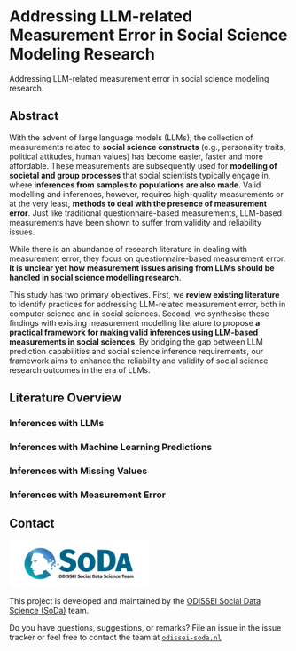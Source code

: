 # Addressing LLM-related Measurement Error in Social Science Modeling Research
Addressing LLM-related measurement error in social science modeling research.

## Abstract
With the advent of large language models (LLMs), the collection of measurements related to **social science constructs** (e.g., personality traits, political attitudes, human values) has become easier, faster and more affordable. These measurements are subsequently used for **modelling of societal and group processes** that social scientists typically engage in, where **inferences from samples to populations are also made**. Valid modelling and inferences, however, requires high-quality measurements or at the very least, **methods to deal with the presence of measurement error**. Just like traditional questionnaire-based measurements, LLM-based measurements have been shown to suffer from validity and reliability issues. 

While there is an abundance of research literature in dealing with measurement error, they focus on questionnaire-based measurement error. **It is unclear yet how measurement issues arising from LLMs should be handled in social science modelling research**. 

This study has two primary objectives. First, we **review existing literature** to identify practices for addressing LLM-related measurement error, both in computer science and in social sciences. Second, we synthesise these findings with existing measurement modelling literature to propose **a practical framework for making valid inferences using LLM-based measurements in social sciences**. By bridging the gap between LLM prediction capabilities and social science inference requirements, our framework aims to enhance the reliability and validity of social science research outcomes in the era of LLMs.

## Literature Overview

### Inferences with LLMs

### Inferences with Machine Learning Predictions

### Inferences with Missing Values

### Inferences with Measurement Error

## Contact
<img src="./img/soda_logo.png" alt="SoDa logo" width="250px"/>

This project is developed and maintained by the [ODISSEI Social Data
Science (SoDa)](https://odissei-soda.nl) team.

Do you have questions, suggestions, or remarks? File an issue in the
issue tracker or feel free to contact the team at [`odissei-soda.nl`](https://odissei-soda.nl)
